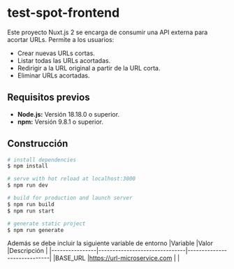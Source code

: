 # test-spot-frontend

Este proyecto Nuxt.js 2 se encarga de consumir una API externa para acortar URLs. Permite a los usuarios:

* Crear nuevas URLs cortas.
* Listar todas las URLs acortadas.
* Redirigir a la URL original a partir de la URL corta.
* Eliminar URLs acortadas.

## Requisitos previos
* **Node.js:** Versión 18.18.0 o superior.
* **npm:** Versión 9.8.1 o superior.

## Construcción

```bash
# install dependencies
$ npm install

# serve with hot reload at localhost:3000
$ npm run dev

# build for production and launch server
$ npm run build
$ npm run start

# generate static project
$ npm run generate
```

Además se debe incluir la siguiente variable de entorno
|Variable        |Valor                          |Descripción                  |
|----------------|-------------------------------|-----------------------------|
|BASE_URL        |https://url-microservice.com   |                             |
